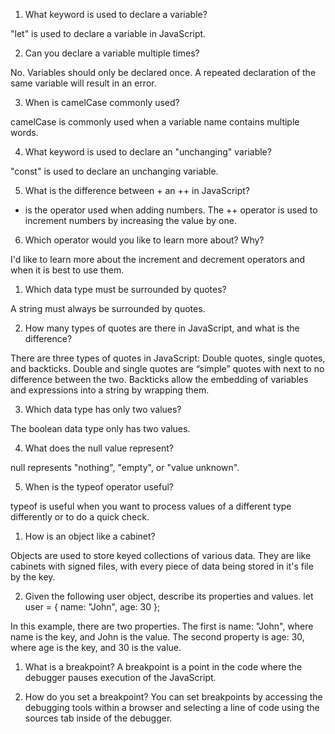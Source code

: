 1.  What keyword is used to declare a variable?

"let" is used to declare a variable in JavaScript.

2.  Can you declare a variable multiple times?

No. Variables should only be declared once. A repeated declaration of the same variable will result in an error.

3.  When is camelCase commonly used?

camelCase is commonly used when a variable name contains multiple words.

4.  What keyword is used to declare an "unchanging" variable?

"const" is used to declare an unchanging variable.

5.  What is the difference between + an ++ in JavaScript?

+ is the operator used when adding numbers. The ++ operator is used to increment numbers by increasing the value by one.

6.  Which operator would you like to learn more about? Why?

I'd like to learn more about the increment and decrement operators and when it is best to use them.

<!-- Section 2 -->

1.  Which data type must be surrounded by quotes?

A string must always be surrounded by quotes.

2.  How many types of quotes are there in JavaScript, and what is the difference?

There are three types of quotes in JavaScript: Double quotes, single quotes, and backticks. Double and single quotes are “simple” quotes with next to no difference between the two. Backticks allow the embedding of variables and expressions into a string by wrapping them.

3.  Which data type has only two values?

The boolean data type only has two values.

4.  What does the null value represent?

null represents "nothing", "empty", or "value unknown".

5.  When is the typeof operator useful?

typeof is useful when you want to process values of a different type differently or to do a quick check.

<!-- Section 3 -->

1.  How is an object like a cabinet?

Objects are used to store keyed collections of various data.  They are like cabinets with signed files, with every piece of data being stored in it's file by the key.

2.  Given the following user object, describe its properties and values.
    let user = { name: "John", age: 30 };

In this example, there are two properties.  The first is name: "John", where name is the key, and John is the value.  The second property is age: 30, where age is the key, and 30 is the value.

<!-- Section 4 -->

1.  What is a breakpoint?
A breakpoint is a point in the code where the debugger pauses execution of the JavaScript.       

2.  How do you set a breakpoint?
You can set breakpoints by accessing the debugging tools within a browser and selecting a line of code using the sources tab inside of the debugger.


